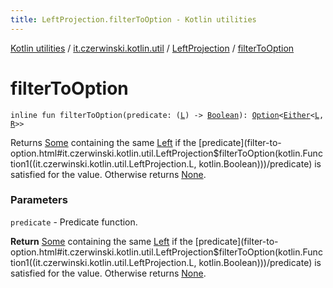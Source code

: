 ```yaml
---
title: LeftProjection.filterToOption - Kotlin utilities
---
```


[Kotlin utilities](../../index.html) / [it.czerwinski.kotlin.util](../index.html) / [LeftProjection](index.html) / [filterToOption](./filter-to-option.html)

# filterToOption

`inline fun filterToOption(predicate: (`[`L`](index.html#L)`) -> `[`Boolean`](https://kotlinlang.org/api/latest/jvm/stdlib/kotlin/-boolean/index.html)`): `[`Option`](../-option/index.html)`<`[`Either`](../-either/index.html)`<`[`L`](index.html#L)`, `[`R`](index.html#R)`>>`

Returns [Some](../-some/index.html) containing the same [Left](../-left/index.html) if the [predicate](filter-to-option.html#it.czerwinski.kotlin.util.LeftProjection$filterToOption(kotlin.Function1((it.czerwinski.kotlin.util.LeftProjection.L, kotlin.Boolean)))/predicate) is satisfied for the value.
Otherwise returns [None](../-none/index.html).

### Parameters

`predicate` - Predicate function.

**Return**
[Some](../-some/index.html) containing the same [Left](../-left/index.html) if the [predicate](filter-to-option.html#it.czerwinski.kotlin.util.LeftProjection$filterToOption(kotlin.Function1((it.czerwinski.kotlin.util.LeftProjection.L, kotlin.Boolean)))/predicate) is satisfied for the value.
Otherwise returns [None](../-none/index.html).

